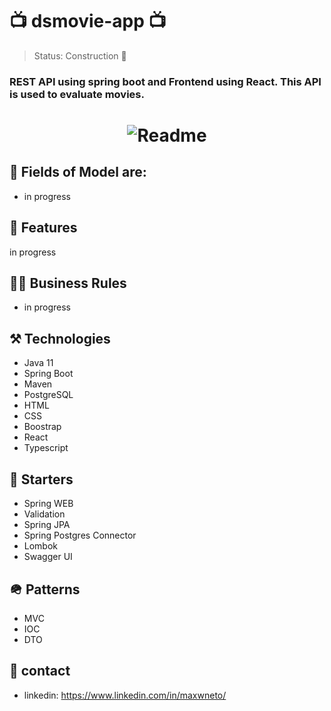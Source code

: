 # 📺 dsmovie-app 📺

> Status: Construction 🚧

### REST API using spring boot and Frontend using React. This API is used to evaluate movies.

<h1 align="center">
  <img alt="Readme" title="Readme" src="https://user-images.githubusercontent.com/87916631/168407779-9eb876a0-37fb-4da9-b6d0-250f85c386e7.gif"/>
</h1>

## 🔘 Fields of Model are:
+ in progress

## 📔 Features
in progress

## 🤝🏽 Business Rules
+ in progress

## ⚒️ Technologies
+ Java 11
+ Spring Boot
+ Maven
+ PostgreSQL
+ HTML
+ CSS
+ Boostrap
+ React
+ Typescript

## 🌱 Starters
+ Spring WEB
+ Validation
+ Spring JPA
+ Spring Postgres Connector
+ Lombok
+ Swagger UI

## 🪖 Patterns
+ MVC
+ IOC
+ DTO

## 📲 contact
+ linkedin: https://www.linkedin.com/in/maxwneto/

